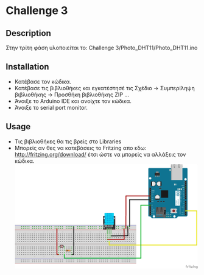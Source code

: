 # Challenge 3

## Description
Στην τρίτη φάση υλοποιείται το:
Challenge 3/Photo_DHT11/Photo_DHT11.ino

## Installation 
- Κατέβασε τον κώδικα.
- Κατέβασε τις βιβλιοθήκες και εγκατέστησέ τις Σχέδιο -> Συμπερίληψη βιβλιοθήκης -> Προσθήκη βιβλιοθήκης ZIP ...
- Άνοιξε το  Arduino IDE και ανοίχτε τον κώδικα.
- Άνοιξε το serial port monitor.

## Usage
- Τις βιβλιοθήκες θα τις βρείς στο Libraries
- Μπορείς αν θες να κατεβάσεις το Fritzing απο εδω: http://fritzing.org/download/ έτσι ώστε να μπορείς να αλλάξεις τον κώδικα.
![schematic](Photo_DHT11/Photo_DHT11.png)
